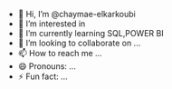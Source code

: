 - 👋 Hi, I’m @chaymae-elkarkoubi
- 👀 I’m interested in
- 🌱 I’m currently learning SQL,POWER BI 
- 💞️ I’m looking to collaborate on ...
- 📫 How to reach me ...
- 😄 Pronouns: ...
- ⚡ Fun fact: ...

<!---
chaymae-elkarkoubi/chaymae-elkarkoubi is a ✨ special ✨ repository because its `README.md` (this file) appears on your GitHub profile.
You can click the Preview link to take a look at your changes.
--->

